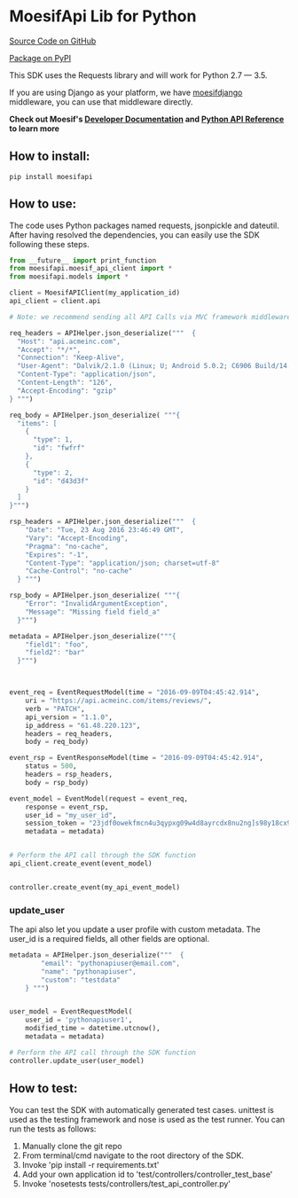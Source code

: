 # MoesifApi Lib for Python

[Source Code on GitHub](https://github.com/moesif/moesifapi-python)

[Package on PyPI](https://pypi.python.org/pypi/moesifapi)

This SDK uses the Requests library and will work for Python 2.7 — 3.5.

If you are using Django as your platform, we have [moesifdjango](https://github.com/Moesif/moesifdjango) middleware, you can use that middleware directly.

__Check out Moesif's [Developer Documentation](https://www.moesif.com/docs) and [Python API Reference](https://www.moesif.com/docs/api?python) to learn more__


## How to install:

```
pip install moesifapi
```

## How to use:

The code uses Python packages named requests, jsonpickle and dateutil.
After having resolved the dependencies, you can easily use the SDK following these steps.

```python
from __future__ import print_function
from moesifapi.moesif_api_client import *
from moesifapi.models import *

client = MoesifAPIClient(my_application_id)
api_client = client.api

# Note: we recommend sending all API Calls via MVC framework middleware.

req_headers = APIHelper.json_deserialize("""  {
  "Host": "api.acmeinc.com",
  "Accept": "*/*",
  "Connection": "Keep-Alive",
  "User-Agent": "Dalvik/2.1.0 (Linux; U; Android 5.0.2; C6906 Build/14.5.A.0.242)",
  "Content-Type": "application/json",
  "Content-Length": "126",
  "Accept-Encoding": "gzip"
} """)

req_body = APIHelper.json_deserialize( """{
  "items": [
    {
      "type": 1,
      "id": "fwfrf"
    },
    {
      "type": 2,
      "id": "d43d3f"
    }
  ]
}""")

rsp_headers = APIHelper.json_deserialize("""  {
    "Date": "Tue, 23 Aug 2016 23:46:49 GMT",
    "Vary": "Accept-Encoding",
    "Pragma": "no-cache",
    "Expires": "-1",
    "Content-Type": "application/json; charset=utf-8"
    "Cache-Control": "no-cache"
  } """)

rsp_body = APIHelper.json_deserialize( """{
    "Error": "InvalidArgumentException",
    "Message": "Missing field field_a"
  }""")

metadata = APIHelper.json_deserialize("""{
    "field1": "foo",
    "field2": "bar"
  }""")



event_req = EventRequestModel(time = "2016-09-09T04:45:42.914",
    uri = "https://api.acmeinc.com/items/reviews/",
    verb = "PATCH",
    api_version = "1.1.0",
    ip_address = "61.48.220.123",
    headers = req_headers,
    body = req_body)

event_rsp = EventResponseModel(time = "2016-09-09T04:45:42.914",
    status = 500,
    headers = rsp_headers,
    body = rsp_body)

event_model = EventModel(request = event_req,
    response = event_rsp,
    user_id = "my_user_id",
    session_token = "23jdf0owekfmcn4u3qypxg09w4d8ayrcdx8nu2ng]s98y18cx98q3yhwmnhcfx43f",
    metadata = metadata)


# Perform the API call through the SDK function
api_client.create_event(event_model)


controller.create_event(my_api_event_model)
```

### update_user

The api also let you update a user profile with custom metadata.
The user_id is a required fields, all other fields are optional.

```python
metadata = APIHelper.json_deserialize("""  {
        "email": "pythonapiuser@email.com",
        "name": "pythonapiuser",
        "custom": "testdata"
    } """)


user_model = EventRequestModel(
    user_id = 'pythonapiuser1',
    modified_time = datetime.utcnow(),
    metadata = metadata)

# Perform the API call through the SDK function
controller.update_user(user_model)

```

## How  to test:

You can test the SDK with automatically generated test
cases. unittest is used as the testing framework and nose is used as the test
runner. You can run the tests as follows:

  1. Manually clone the git repo
  2. From terminal/cmd navigate to the root directory of the SDK.
  3. Invoke 'pip install -r requirements.txt'
  4. Add your own application id to 'test/controllers/controller_test_base'
  5. Invoke 'nosetests tests/controllers/test_api_controller.py'
